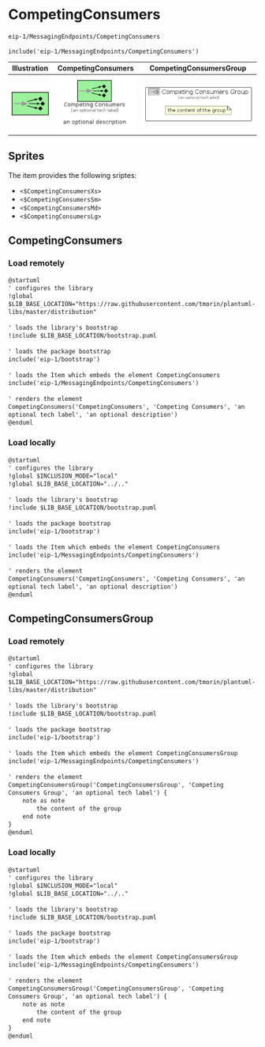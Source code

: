 # CompetingConsumers


```text
eip-1/MessagingEndpoints/CompetingConsumers
```

```text
include('eip-1/MessagingEndpoints/CompetingConsumers')
```



| Illustration | CompetingConsumers | CompetingConsumersGroup |
| :---: | :---: | :---: |
| ![illustration for Illustration](../../eip-1/MessagingEndpoints/CompetingConsumers.png) | ![illustration for CompetingConsumers](../../eip-1/MessagingEndpoints/CompetingConsumers.Local.png) | ![illustration for CompetingConsumersGroup](../../eip-1/MessagingEndpoints/CompetingConsumersGroup.Local.png) |



## Sprites
The item provides the following sriptes:

- `<$CompetingConsumersXs>`
- `<$CompetingConsumersSm>`
- `<$CompetingConsumersMd>`
- `<$CompetingConsumersLg>`





## CompetingConsumers

### Load remotely
```plantuml
@startuml
' configures the library
!global $LIB_BASE_LOCATION="https://raw.githubusercontent.com/tmorin/plantuml-libs/master/distribution"

' loads the library's bootstrap
!include $LIB_BASE_LOCATION/bootstrap.puml

' loads the package bootstrap
include('eip-1/bootstrap')

' loads the Item which embeds the element CompetingConsumers
include('eip-1/MessagingEndpoints/CompetingConsumers')

' renders the element
CompetingConsumers('CompetingConsumers', 'Competing Consumers', 'an optional tech label', 'an optional description')
@enduml
```

### Load locally
```plantuml
@startuml
' configures the library
!global $INCLUSION_MODE="local"
!global $LIB_BASE_LOCATION="../.."

' loads the library's bootstrap
!include $LIB_BASE_LOCATION/bootstrap.puml

' loads the package bootstrap
include('eip-1/bootstrap')

' loads the Item which embeds the element CompetingConsumers
include('eip-1/MessagingEndpoints/CompetingConsumers')

' renders the element
CompetingConsumers('CompetingConsumers', 'Competing Consumers', 'an optional tech label', 'an optional description')
@enduml
```

## CompetingConsumersGroup

### Load remotely
```plantuml
@startuml
' configures the library
!global $LIB_BASE_LOCATION="https://raw.githubusercontent.com/tmorin/plantuml-libs/master/distribution"

' loads the library's bootstrap
!include $LIB_BASE_LOCATION/bootstrap.puml

' loads the package bootstrap
include('eip-1/bootstrap')

' loads the Item which embeds the element CompetingConsumersGroup
include('eip-1/MessagingEndpoints/CompetingConsumers')

' renders the element
CompetingConsumersGroup('CompetingConsumersGroup', 'Competing Consumers Group', 'an optional tech label') {
    note as note
        the content of the group
    end note
}
@enduml
```

### Load locally
```plantuml
@startuml
' configures the library
!global $INCLUSION_MODE="local"
!global $LIB_BASE_LOCATION="../.."

' loads the library's bootstrap
!include $LIB_BASE_LOCATION/bootstrap.puml

' loads the package bootstrap
include('eip-1/bootstrap')

' loads the Item which embeds the element CompetingConsumersGroup
include('eip-1/MessagingEndpoints/CompetingConsumers')

' renders the element
CompetingConsumersGroup('CompetingConsumersGroup', 'Competing Consumers Group', 'an optional tech label') {
    note as note
        the content of the group
    end note
}
@enduml
```


